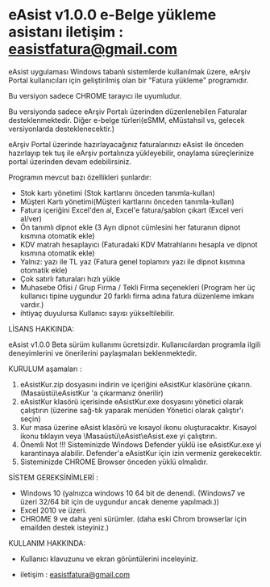 #     eAsist v1.0.0   e-Belge yükleme asistanı     iletişim : easistfatura@gmail.com      

eAsist uygulaması Windows tabanlı sistemlerde kullanılmak üzere, eArşiv Portal kullanıcıları için geliştirilmiş olan bir "Fatura yükleme" programıdır.

Bu versiyon sadece CHROME tarayıcı ile uyumludur.

Bu versiyonda sadece eArşiv Portalı üzerinden düzenlenebilen Faturalar desteklenmektedir. Diğer e-belge türleri(eSMM, eMüstahsil vs, gelecek versiyonlarda desteklenecektir.)

eArşiv Portal üzerinde hazırlayacağınız faturalarınızı eAsist ile önceden hazırlayıp tek tuş ile eArşiv portalınıza yükleyebilir, onaylama süreçlerinize portal üzerinden devam edebilirsiniz.

Programın mevcut bazı özellikleri şunlardır:

- Stok kartı yönetimi (Stok kartlarını önceden tanımla-kullan)
- Müşteri Kartı yönetimi(Müşteri kartlarını önceden tanımla-kullan)
- Fatura içeriğini Excel'den al, Excel'e fatura/şablon çıkart (Excel veri al/ver)
- Ön tanımlı dipnot ekle (3 Ayrı dipnot cümlesini her faturanın dipnot kısmına otomatik ekle)
- KDV matrah hesaplayıcı (Faturadaki KDV Matrahlarını hesapla ve dipnot kısmına otomatik ekle)
- Yalnız: yazı ile TL yaz (Fatura genel toplamını yazı ile dipnot kısmına otomatik ekle)
- Çok satırlı faturaları hızlı yükle
- Muhasebe Ofisi / Grup Firma / Tekli Firma seçenekleri (Program her üç kullanıcı tipine uygundur 20 farklı firma adına fatura düzenleme imkanı vardır.)
- ihtiyaç duyulursa Kullanıcı sayısı yükseltilebilir.


LİSANS HAKKINDA:

eAsist v1.0.0 Beta sürüm kullanımı ücretsizdir.
Kullanıcılardan programla ilgili deneyimlerini ve önerilerini paylaşmaları beklenmektedir.

KURULUM aşamaları :

1. eAsistKur.zip dosyasını indirin ve içeriğini eAsistKur klasörüne çıkarın.(Masaüstü\eAsistKur 'a çıkarmanız önerilir)
2. eAsistKur klasörü içerisinde eAsistKur.exe dosyasını yönetici olarak çalıştırın (üzerine sağ-tık yaparak menüden Yönetici olarak çalıştır'ı seçin)
3. Kur masa üzerine eAsist klasörü ve kısayol ikonu oluşturacaktır. Kısayol ikonu tıklayın veya \Masaüstü\eAsist\eAsist.exe yi çalıştırın.
4. Önemli Not !!!  Sisteminizde Windows Defender yüklü ise eAsistKur.exe yi karantinaya alabilir. Defender'a eAsistKur için izin vermeniz gerekecektir.
5. Sisteminizde CHROME Browser önceden yüklü olmalıdır.

SİSTEM GEREKSİNİMLERİ :

- Windows 10 (yalnızca windows 10 64 bit de denendi. (Windows7 ve üzeri 32/64 bit için de uygundur ancak deneme yapılmadı.))
- Excel 2010 ve üzeri.
- CHROME 9 ve daha yeni sürümler. (daha eski Chrom browserlar için emailden destek isteyiniz.)

KULLANIM HAKKINDA:

- Kullanıcı klavuzunu ve ekran görüntülerini inceleyiniz.

- iletişim : easistfatura@gmail.com 
